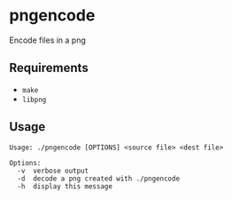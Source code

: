 # pngencode
Encode files in a png

## Requirements
- `make`
- `libpng`

## Usage
```
Usage: ./pngencode [OPTIONS] <source file> <dest file>

Options:
  -v  verbose output
  -d  decode a png created with ./pngencode
  -h  display this message
  ```